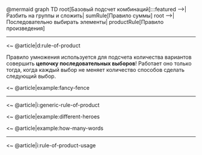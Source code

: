 @mermaid
    graph TD
        root[Базовый подсчет комбинаций]:::featured -->|Разбить на группы и сложить| sumRule[Правило суммы]
        root -->|Последовательно выбирать элементы| productRule[Правило произведения]

---

<~ @article|d:rule-of-product

Правило умножения используется для подсчета количества вариантов совершить **цепочку последовательных выборов**!
Работает оно только тогда, когда каждый выбор не меняет количество способов сделать следующий выбор.

<~ @article|example:fancy-fence

---

<~ @article|i:generic-rule-of-product

<~ @article|example:different-heroes

<~ @article|example:how-many-words

---

<~ @article|i:rule-of-product-usage